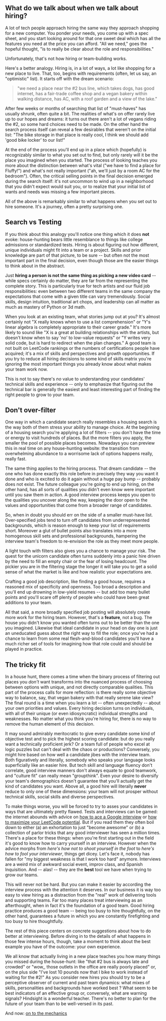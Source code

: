   
## What do we talk about when we talk about hiring?

A lot of tech people approach hiring the same way they approach shopping for a new computer.  You ponder your needs, you come up with a spec sheet, and you start looking around for that one sweet deal which has all the features you need at the price you can afford.  "All we need," goes the hopeful thought, "is to really be clear about the role and responsibilities."

Unfortunately, that's not how hiring or team-building works.  

Here's a better analogy.  Hiring is, in a lot of ways, a lot like shopping for a new place to live. That, too, begins with requirements (often, let us say, an "optimistic" list).  It starts off with the dream scenario:

>"we need a place near the #2 bus line, which takes dogs, has good internet, has a fair-trade coffee shop and a vegan bakery within walking distance, has AC, with a roof garden and a view of the lake."

After few weeks or months of searching that list of "must-haves" has usually shrunk, often quite a bit.  The realities of what's on offer rarely live up to our hopes and dreams: it turns out there aren't a lot of vegans riding the #2, so some hard choices need to be made. On the other hand the search process itself can reveal a few desirables that weren't on the initial list: "The bike storage in that place is really cool, I think we should add 'good bike locker' to our list!"

At the end of the process you'll end up in a place which (hopefully) is recognizably similar to what you set out to find, but only rarely will it be the place you imagined when you started. The process of looking teaches you more about the distinction between what's vital ("we have to find a place for Fluffy!") and what's not really important ("ah, we'll just by a room AC for the bedroom"). Often, the critical selling points in the final decision emerged during the search itself: it's not uncommon to wind up in a neighborhood that you didn't expect would suit you, or to realize that your initial list of wants and needs was missing a few important pieces.

All of the above is remarkably similar to what happens when you set out to hire someone. It's a journey, often a pretty surprising one. 

## Search vs Testing

If you think about this analogy you'll notice one thing which it does **not** evoke: house-hunting bears little resemblance to things like college admissions or standardized tests. Hiring is about figuring out how different, unique individuals might fit into a team or a project.  Skills and prior knowledge are part of that picture, to be sure -- but often not the most important part in the final decision, even though those are the easier things to think about in the abstract.  

Just **hiring a person is not the same thing as picking a new video card** -- while specs certainly do matter, they are far from the representing the complete story. This is particularly true for tech artists and our fluid job responsibilities: even between two different teams in the same company the expectations that come with a given title can vary tremendously. Social skills, design intuition, traditional art chops, and leadership can all matter as much as mastery of Python or 3d math. 

When you look at an existing team, what stories jump out at you? It's almost certainly not "X really knows when to use a list comprehension" or "Y's linear algebra is completely appropriate to their career grade." It's more likely to sound like "X is a great at building relationships with the artists, but doesn't know when to say 'no' to low-value requests" or  "Y writes very solid code, but is hard to redirect when the plan changes." A good team is not built on LeetCode rankings or the numbers of certifications people have acquired; it's a mix of skills and perspectives and growth opportunities.  If you try to reduce all hiring decisions to some kind of skills matrix you're ignoring the most important things you already know about what makes your team work now.  

This is not to say there's _no_ value to understanding your candidates' technical skills and experience -- only to emphasize that figuring out the technical bar is generally the easiest and least interesting part of finding the right people to grow to your team.

## Don't over-filter

One way in which a candidate search really resembles a housing search is the way both of them stress your ability to manage choice. At the beginning of a housing search you're applying a lot of filters -- you don't have the time or energy to visit hundreds of places. But the more filters you apply, the smaller the pool of possible places becomes. Nowadays you can preview this in real time on any house-hunting website: the transition from overwhelming abundance to a worrisome lack of options happens really, really fast.

The same thing applies to the hiring process.  That dream candidate -- the one who has done exactly this role before in precisely they way you want it done and who is excited to do it again without a huge pay bump -- probably does not exist. The future colleague you're going to end up hiring, on the other hand, has all sorts of qualities you didn't even know were important until you saw them in action. A good interview process keeps you open to the qualities you uncover along the way, keeping the door open to the values and opportunities that come from a broader range of candidates. 

So, when in doubt you should err on the side of a smaller must-have list. Over-specified jobs tend to turn off candidates from underrepresented backgrounds, which is reason enough to keep your list of requirements short. Moreover a glut of bullet points also translates into a more homogenous skill sets and professional backgrounds, hampering the interview team's freedom to re-envision the role as they meet more people. 

A light touch with filters also gives you a chance to manage your risk. The quest for the unicorn candidate often turns suddenly into a panic hire driven by the need to fill an empty chair or the fear of losing headcount. The pickier you are in the filtering stage the longer it will take you to get a solid sense of what the market is like and how realistic your expectations are. 

Crafting a good job description, like finding a good house, requires a reasoned mix of specificity and openness. Too broad a description and you'll end up drowning in low-yield resumes --  but add too many bullet points and you'll scare off plenty of people who could have been great additions to your team.

All that said, a more broadly specified job posting will absolutely create more work for the hiring team. However, that's a **feature**, not a bug. The house you didn't know you wanted often turns out to be better than the one you imagined. Likewise that ideal candidate in your head on day one is just an uneducated guess about the right way to fill the role; once you've had a chance to learn from some real flesh-and-blood candidates you'll have a much richer set of tools for imagining how that role could and should be played in practice.

## The tricky fit

In a house hunt, there comes a time when the binary process of filtering out places you _don't_ want transforms into the nuanced process of choosing between options with unique, and not directly comparable qualities. This part of the process calls for more reflection: is there really some objective way to balance, say, that vegan bakery with that really serene lake view? The final round is a time when you learn a lot -- often unexpectedly -- about your own priorities and values. Every hiring decision turns on individuals, with all of their unique (or even idiosyncratic) individual strengths and weaknesses. No matter what you think you're hiring for, there is no way to remove the human element of this decision. 

It may sound admirably meritocratic to give every candidate some kind of objective test and to pick the highest scoring candidate: but do you really want a technically proficient jerk? Or a team full of people who excel at logic puzzles but can't deal with the chaos or productions? Conversely, you might hire based on how well a candidate jibes with the interview team. Both figuratively and literally, somebody who speaks your language looks superficially like an easier hire. But tech skill and language fluency don't correlate, good interview manners don't always equate to good teamwork, and "culture fit" can really mean "groupthink". Even your desire to diversify your team's demographics doesn't guarantee that you'll actually get the kind of candidates you want. Above all, a good hire will literally **never** reduce to only one of these dimensions: your team will not prosper without technical skills, social skills and diverse perspectives. 

To make things worse, you will be forced to try to asses your candidates in ways that are ultimately pretty flawed. Tests and interviews can be gamed: the internet abounds with advice on [how to ace a Google interview](https://medium.com/@sahilkhoslaa/the-secret-formula-to-crack-googles-interview-process-b5fb1da35f8) or [how to maximize your LeetCode potential](https://leetcode.com/discuss/interview-question?currentPage=1&orderBy=hot&query=).  But if you read them they often boil down to either (a) an exhortation to just "become awesome" or (b) a collection of parlor tricks that any good interviewer has seen a million times.  There's a place for these things: when you're first starting out in the field it's good to know how to carry yourself in an interview.  However when the advice morphs from _here's how not to shoot yourself in the foot_ to _here's how to fool your interviewer_, things get dicey. Let's face it, nobody has fallen for "my biggest weakness is that I work too hard" anymore.  Interviews are a weird mix of awkward social event, improv class, and Spanish Inquisition.  And -- alas! -- they are the **best** tool we have when trying to grow our teams.

This will never not be hard.  But you can make it easier by according the interview process with the attention it deserves.  In our business it is way too easy to view hiring as a distraction from the "real" work of delivering tools and supporting teams. Far too many places treat interviewing as an afterthought, when in fact it's the foundation of a good team. Good hiring practice produces a good team -- being too busy to hire thoughtfully, on the other hand, guarantees a future in which you are constantly firefighting and too busy to hire thoughtfully.  

The rest of this piece centers on  concrete suggestions about how to do better at interviewing.  Before diving in to the details of what happens in those few intense hours, though, take a moment to think about the best example you have of the outcome:  your own experience. 

We all know that actually living in a new place teaches you how many things you missed during the house-hunt: like "that #2 bus is always late and crowded" or "wow,, those outlets in the office are really poorly placed" or, on the plus side "I've lost 10 pounds now that I bike to work instead of waiting for the #2!" As you consider new hires you should try to be a perceptive observer of current and past team dynamics: what mixes of skills, personalities and backgrounds have worked best ? What seem to be best indicators of an effective group or, conversely, what are warning signals?  Hindsight is a wonderful teacher.  There's no better to plan for the future of your team than to be well-versed in its past.

And now: [on to the mechanics](the%20hiring%20cycle.md)

